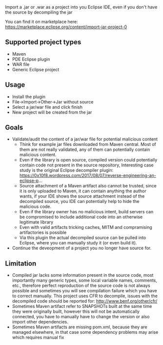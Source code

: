 Import a .jar or .war as a project into you Eclipse IDE, even if you don't have the source by decompiling the jar

You can find it on marketplace here: https://marketplace.eclipse.org/content/import-jar-project-0

## Supported project types

 - Maven
 - PDE Eclipse plugin
 - WAR file
 - Generic Eclipse project

## Usage

 - Install the plugin
 - File->Import->Other->Jar without source
 - Select a jar/war file and click finish
 - New project will be created from the jar

## Goals

 - Validate/audit the content of a jar/war file for potential malicious content
   - Think for example jar files downloaded from Maven central. Most of them are not really validated, any of them can potentially contain malicious content.
   - Even if the library is open source, compiled version could potentially contain code not present in the source repository, Interesting case study is the original Eclipse decompiler plugin: https://0x10f8.wordpress.com/2017/08/07/reverse-engineering-an-eclipse-p...
   - Source attachment of a Maven artifact also cannot be trusted, since it is only uploaded to Maven, it can contain anything the author wants, if your IDE shows the source attachment instead of the decompiled source, you IDE can potentially help to hide the malicious code.
   - Even if the library owner has no malicious intent, build servers can be compromised to include additional code into an otherwise legitimate library
   - Even with valid artifacts tricking caches, MITM and compramising artifactories is possible
   - Via this plugin the actual decompiled source can be pulled into Eclipse, where you can manually study it (or even build it).
 - Continue the deveopment of a project you no longer have source for.

## Limitation

 - Compiled jar lacks some information present in the source code, most importantly many generic types, some local variable names, comments, etc., therefore perfect reproduction of the source code is not always possible and sometimes you will see compilation failure which you have to correct manually. This project uses CFR to decompile, issues with the decompiled code should be reported for: http://www.benf.org/other/cfr/
 - Sometimes Maven artifact refer to SNAPSHOTs built at the same time they were originally built, however this will not be automatically connected, you have to manually have to change the version or also import other dependencies.
 - Sometimes Maven artifacts are missing pom.xml, because they are managed elsewhere, in that case some dependency problems may arise which requires manual fix
